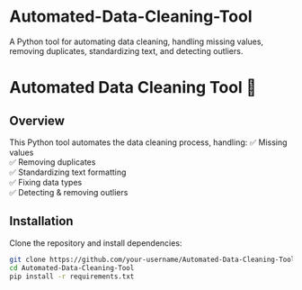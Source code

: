 # Automated-Data-Cleaning-Tool
A Python tool for automating data cleaning, handling missing values, removing duplicates, standardizing text, and detecting outliers.

# Automated Data Cleaning Tool 🧹

## Overview
This Python tool automates the data cleaning process, handling:
✅ Missing values  
✅ Removing duplicates  
✅ Standardizing text formatting  
✅ Fixing data types  
✅ Detecting & removing outliers  

## Installation  
Clone the repository and install dependencies:  
```bash
git clone https://github.com/your-username/Automated-Data-Cleaning-Tool.git
cd Automated-Data-Cleaning-Tool
pip install -r requirements.txt
